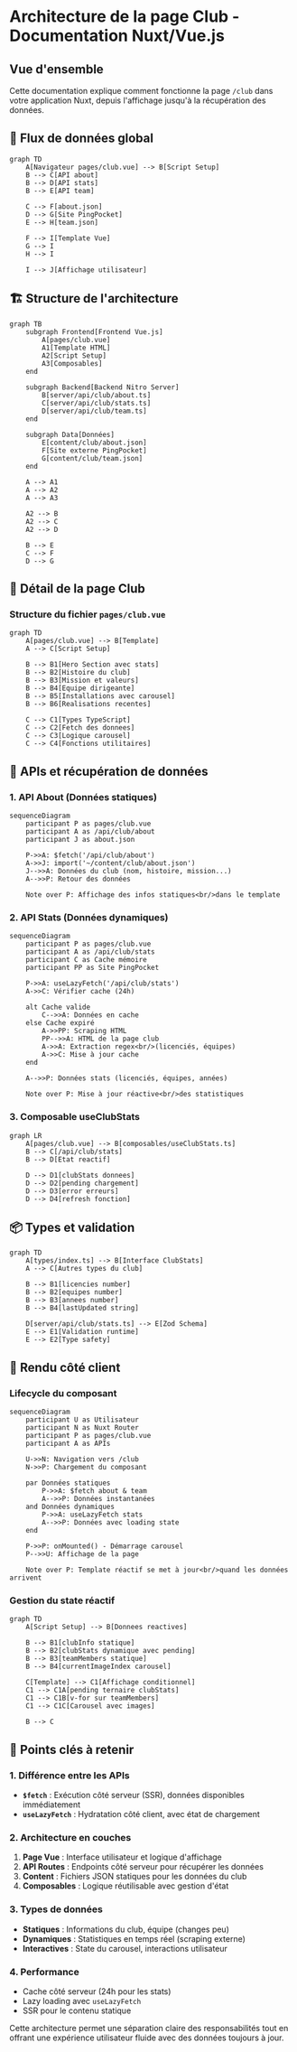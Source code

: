 # Architecture de la page Club - Documentation Nuxt/Vue.js

## Vue d'ensemble

Cette documentation explique comment fonctionne la page `/club` dans votre application Nuxt, depuis l'affichage jusqu'à la récupération des données.

## 🔄 Flux de données global

```mermaid
graph TD
    A[Navigateur pages/club.vue] --> B[Script Setup]
    B --> C[API about]
    B --> D[API stats]
    B --> E[API team]

    C --> F[about.json]
    D --> G[Site PingPocket]
    E --> H[team.json]

    F --> I[Template Vue]
    G --> I
    H --> I

    I --> J[Affichage utilisateur]
```

## 🏗️ Structure de l'architecture

```mermaid
graph TB
    subgraph Frontend[Frontend Vue.js]
        A[pages/club.vue]
        A1[Template HTML]
        A2[Script Setup]
        A3[Composables]
    end

    subgraph Backend[Backend Nitro Server]
        B[server/api/club/about.ts]
        C[server/api/club/stats.ts]
        D[server/api/club/team.ts]
    end

    subgraph Data[Données]
        E[content/club/about.json]
        F[Site externe PingPocket]
        G[content/club/team.json]
    end

    A --> A1
    A --> A2
    A --> A3

    A2 --> B
    A2 --> C
    A2 --> D

    B --> E
    C --> F
    D --> G
```

## 📱 Détail de la page Club

### Structure du fichier `pages/club.vue`

```mermaid
graph TD
    A[pages/club.vue] --> B[Template]
    A --> C[Script Setup]

    B --> B1[Hero Section avec stats]
    B --> B2[Histoire du club]
    B --> B3[Mission et valeurs]
    B --> B4[Equipe dirigeante]
    B --> B5[Installations avec carousel]
    B --> B6[Realisations recentes]

    C --> C1[Types TypeScript]
    C --> C2[Fetch des donnees]
    C --> C3[Logique carousel]
    C --> C4[Fonctions utilitaires]
```

## 🔌 APIs et récupération de données

### 1. API About (Données statiques)

```mermaid
sequenceDiagram
    participant P as pages/club.vue
    participant A as /api/club/about
    participant J as about.json

    P->>A: $fetch('/api/club/about')
    A->>J: import('~/content/club/about.json')
    J-->>A: Données du club (nom, histoire, mission...)
    A-->>P: Retour des données

    Note over P: Affichage des infos statiques<br/>dans le template
```

### 2. API Stats (Données dynamiques)

```mermaid
sequenceDiagram
    participant P as pages/club.vue
    participant A as /api/club/stats
    participant C as Cache mémoire
    participant PP as Site PingPocket

    P->>A: useLazyFetch('/api/club/stats')
    A->>C: Vérifier cache (24h)

    alt Cache valide
        C-->>A: Données en cache
    else Cache expiré
        A->>PP: Scraping HTML
        PP-->>A: HTML de la page club
        A->>A: Extraction regex<br/>(licenciés, équipes)
        A->>C: Mise à jour cache
    end

    A-->>P: Données stats (licenciés, équipes, années)

    Note over P: Mise à jour réactive<br/>des statistiques
```

### 3. Composable useClubStats

```mermaid
graph LR
    A[pages/club.vue] --> B[composables/useClubStats.ts]
    B --> C[/api/club/stats]
    B --> D[Etat reactif]

    D --> D1[clubStats donnees]
    D --> D2[pending chargement]
    D --> D3[error erreurs]
    D --> D4[refresh fonction]
```

## 📦 Types et validation

```mermaid
graph TD
    A[types/index.ts] --> B[Interface ClubStats]
    A --> C[Autres types du club]

    B --> B1[licencies number]
    B --> B2[equipes number]
    B --> B3[annees number]
    B --> B4[lastUpdated string]

    D[server/api/club/stats.ts] --> E[Zod Schema]
    E --> E1[Validation runtime]
    E --> E2[Type safety]
```

## 🎨 Rendu côté client

### Lifecycle du composant

```mermaid
sequenceDiagram
    participant U as Utilisateur
    participant N as Nuxt Router
    participant P as pages/club.vue
    participant A as APIs

    U->>N: Navigation vers /club
    N->>P: Chargement du composant

    par Données statiques
        P->>A: $fetch about & team
        A-->>P: Données instantanées
    and Données dynamiques
        P->>A: useLazyFetch stats
        A-->>P: Données avec loading state
    end

    P->>P: onMounted() - Démarrage carousel
    P-->>U: Affichage de la page

    Note over P: Template réactif se met à jour<br/>quand les données arrivent
```

### Gestion du state réactif

```mermaid
graph TD
    A[Script Setup] --> B[Donnees reactives]

    B --> B1[clubInfo statique]
    B --> B2[clubStats dynamique avec pending]
    B --> B3[teamMembers statique]
    B --> B4[currentImageIndex carousel]

    C[Template] --> C1[Affichage conditionnel]
    C1 --> C1A[pending ternaire clubStats]
    C1 --> C1B[v-for sur teamMembers]
    C1 --> C1C[Carousel avec images]

    B --> C
```

## 🎯 Points clés à retenir

### 1. Différence entre les APIs

- **`$fetch`** : Exécution côté serveur (SSR), données disponibles immédiatement
- **`useLazyFetch`** : Hydratation côté client, avec état de chargement

### 2. Architecture en couches

1. **Page Vue** : Interface utilisateur et logique d'affichage
2. **API Routes** : Endpoints côté serveur pour récupérer les données
3. **Content** : Fichiers JSON statiques pour les données du club
4. **Composables** : Logique réutilisable avec gestion d'état

### 3. Types de données

- **Statiques** : Informations du club, équipe (changes peu)
- **Dynamiques** : Statistiques en temps réel (scraping externe)
- **Interactives** : State du carousel, interactions utilisateur

### 4. Performance

- Cache côté serveur (24h pour les stats)
- Lazy loading avec `useLazyFetch`
- SSR pour le contenu statique

Cette architecture permet une séparation claire des responsabilités tout en offrant une expérience utilisateur fluide avec des données toujours à jour.
